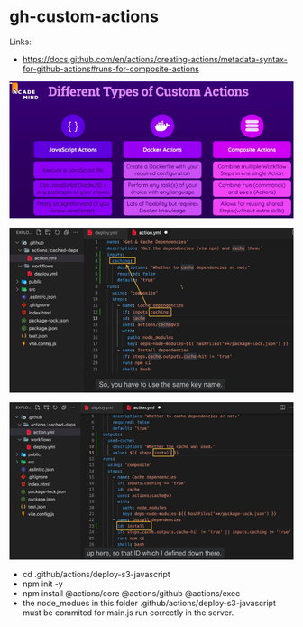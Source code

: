 # gh-custom-actions

Links:

- https://docs.github.com/en/actions/creating-actions/metadata-syntax-for-github-actions#runs-for-composite-actions

![](readme-images/action-types.png?raw=true)

![](readme-images/inputs.png?raw=true)

![](readme-images/outputs.png?raw=true)


- cd .github/actions/deploy-s3-javascript
- npm init -y 
- npm install @actions/core @actions/github @actions/exec
- the node_modues in this folder .github/actions/deploy-s3-javascript must be commited for main.js run correctly in the server.